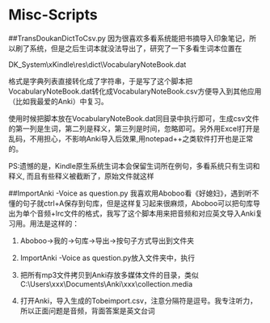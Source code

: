 # Misc-Scripts

##TransDoukanDictToCsv.py
因为很喜欢多看系统能把书摘导入印象笔记，所以刷了系统，但是之后生词本就没法导出了，研究了一下多看生词本位置在

DK_System\xKindle\res\dict\VocabularyNoteBook.dat

格式是字典列表直接转化成了字符串，于是写了这个脚本把VocabularyNoteBook.dat转化成VocabularyNoteBook.csv方便导入到其他应用（比如我最爱的Anki）中复习。

使用时候把脚本放在VocabularyNoteBook.dat同目录中执行即可，生成csv文件的第一列是生词，第二列是释义，第三列是时间，忽略即可。另外用Excel打开是乱码，不用担心，不影响Anki导入后效果,用notepad++之类软件打开也是正常的。

PS:遗憾的是，Kindle原生系统生词本会保留生词所在例句，多看系统只有生词和释义, 而且有些释义被截断了，原始文件就这样

##ImportAnki -Voice as question.py
我喜欢用Aboboo看《好媳妇》，遇到听不懂的句子就ctrl+A保存到句库，但是这样复习起来很麻烦，Aboboo可以把句库导出为单个音频+lrc文件的格式，我写了这个脚本用来把音频和对应英文导入Anki复习用。用法是这样的：

1. Aboboo->我的->句库->导出->按句子方式导出到文件夹

2. ImportAnki -Voice as question.py放入文件夹中，执行

3. 把所有mp3文件拷贝到Anki存放多媒体文件的目录，类似C:\Users\xxx\Documents\Anki\xxx\collection.media

4. 打开Anki，导入生成的Tobeimport.csv，注意分隔符是逗号。我专注听力，所以正面问题是音频，背面答案是英文台词
